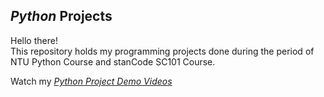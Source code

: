 ## *Python* Projects
Hello there!\
This repository holds my programming projects done during the period of NTU Python Course and stanCode SC101 Course. 

Watch my *[Python Project Demo Videos](https://www.youtube.com/playlist?list=PLLASNmxkxMOPC4jZLjBudepe4L9fWtmvG)*
